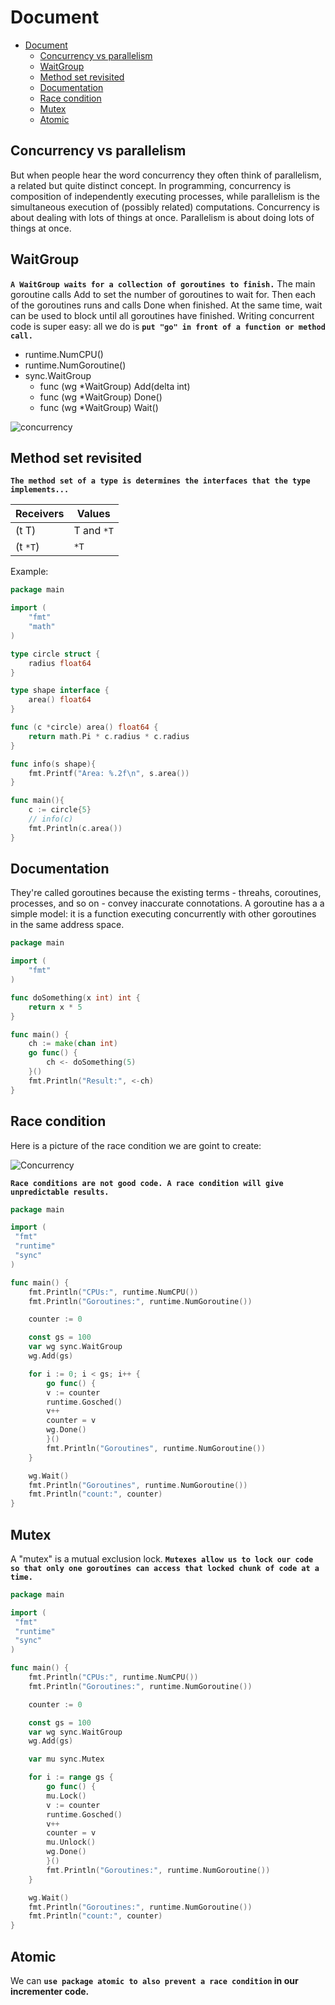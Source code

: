 # Document

<!--toc:start-->

- [Document](#document)
  - [Concurrency vs parallelism](#concurrency-vs-parallelism)
  - [WaitGroup](#waitgroup)
  - [Method set revisited](#method-set-revisited)
  - [Documentation](#documentation)
  - [Race condition](#race-condition)
  - [Mutex](#mutex)
  - [Atomic](#atomic)
  <!--toc:end-->

## Concurrency vs parallelism

But when people hear the word concurrency they often think of parallelism, a related but quite distinct concept. In programming, concurrency is composition of independently executing processes, while parallelism is the simultaneous execution of (possibly related) computations. Concurrency is about dealing with lots of things at once. Parallelism is about doing lots of things at once.

## WaitGroup

**`A WaitGroup waits for a collection of goroutines to finish.`** The main goroutine calls Add to set the number of goroutines to wait for. Then each of the goroutines runs and calls Done when finished. At the same time, wait can be used to block until all goroutines have finished. Writing concurrent code is super easy: all we do is **`put "go" in front of a function or method call.`**

- runtime.NumCPU()
- runtime.NumGoroutine()
- sync.WaitGroup
  - func (wg \*WaitGroup) Add(delta int)
  - func (wg \*WaitGroup) Done()
  - func (wg \*WaitGroup) Wait()

![concurrency](./access/pic1.png)

## Method set revisited

**`The method set of a type is determines the interfaces that the type implements...`**

| Receivers | Values     |
| --------- | ---------- |
| (t T)     | T and `*T` |
| (t `*T`)  | `*T`       |

Example:

```go
package main

import (
    "fmt"
    "math"
)

type circle struct {
    radius float64
}

type shape interface {
    area() float64
}

func (c *circle) area() float64 {
    return math.Pi * c.radius * c.radius
}

func info(s shape){
    fmt.Printf("Area: %.2f\n", s.area())
}

func main(){
    c := circle{5}
    // info(c)
    fmt.Println(c.area())
}
```

## Documentation

They're called goroutines because the existing terms - threahs, coroutines, processes, and so on - convey inaccurate connotations. A goroutine has a a simple model: it is a function executing concurrently with other goroutines in the same address space.

```go
package main

import (
    "fmt"
)

func doSomething(x int) int {
    return x * 5
}

func main() {
    ch := make(chan int)
    go func() {
        ch <- doSomething(5)
    }()
    fmt.Println("Result:", <-ch)
}
```

## Race condition

Here is a picture of the race condition we are goint to create:

![Concurrency](./access/pic1.png)

**`Race conditions are not good code. A race condition will give unpredictable results.`**

```go
package main

import (
 "fmt"
 "runtime"
 "sync"
)

func main() {
    fmt.Println("CPUs:", runtime.NumCPU())
    fmt.Println("Goroutines:", runtime.NumGoroutine())

    counter := 0

    const gs = 100
    var wg sync.WaitGroup
    wg.Add(gs)

    for i := 0; i < gs; i++ {
        go func() {
        v := counter
        runtime.Gosched()
        v++
        counter = v
        wg.Done()
        }()
        fmt.Println("Goroutines", runtime.NumGoroutine())
    }

    wg.Wait()
    fmt.Println("Goroutines", runtime.NumGoroutine())
    fmt.Println("count:", counter)
}
```

## Mutex

A "mutex" is a mutual exclusion lock. **`Mutexes allow us to lock our code so that only one goroutines can access that locked chunk of code at a time.`**

```go
package main

import (
 "fmt"
 "runtime"
 "sync"
)

func main() {
    fmt.Println("CPUs:", runtime.NumCPU())
    fmt.Println("Goroutines:", runtime.NumGoroutine())

    counter := 0

    const gs = 100
    var wg sync.WaitGroup
    wg.Add(gs)

    var mu sync.Mutex

    for i := range gs {
        go func() {
        mu.Lock()
        v := counter
        runtime.Gosched()
        v++
        counter = v
        mu.Unlock()
        wg.Done()
        }()
        fmt.Println("Goroutines:", runtime.NumGoroutine())
    }

    wg.Wait()
    fmt.Println("Goroutines:", runtime.NumGoroutine())
    fmt.Println("count:", counter)
}
```

## Atomic

We can **`use package atomic to also prevent a race condition` in our incrementer code.**

